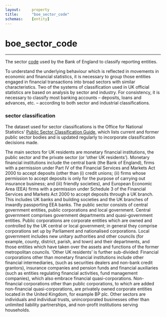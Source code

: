 ```yaml
---
layout:     property
title:      "boe_sector_code"
schemas:    [entity]
---
```


# boe_sector_code

---

The sector [code][boe] used by the Bank of England to classify reporting entities.

To understand the underlying behaviour which is reflected in movements in economic and financial statistics, it is necessary to group those entities engaged in financial transactions into broad sectors with similar characteristics. Two of the systems of classification used in UK official statistics are based on analysis by sector and industry. For consistency, it is necessary to classify most banking accounts – deposits, loans and advances, etc. – according to both sector and industrial classifications.

[boe]:http://www.bankofengland.co.uk/statistics/Documents/reporters/defs/cag201310.pdf

### sector classification

The dataset used for sector classifications is the Office for National Statistics' [Public Sector Classification Guide][onspguide], which lists current and former public sector bodies and is updated regularly to incorporate classification decisions made.

The main sectors for UK residents are monetary financial institutions, the public sector and the private sector (or ‘other UK residents’). Monetary financial institutions include the central bank (the Bank of England), firms with a permission under Part IV of the Financial Services and Markets Act 2000 to accept deposits (other than (i) credit unions; (ii) firms whose permission to accept deposits is only for the purpose of carrying out insurance business; and (iii) friendly societies), and European Economic Area (EEA) firms with a permission under Schedule 3 of the Financial Services and Markets Act 2000 to accept deposits through a UK branch. This includes UK banks and building societies and the UK branches of inwardly passporting EEA banks. The public sector consists of central government entities, public corporations and local government. Central government comprises government departments and quasi-government entities. Public corporations are corporate entities which are owned and controlled by the UK central or local government; in general they comprise corporations set up by Parliament and nationalised corporations. Local government includes new unitary authorities and other councils (for example, county, district, parish, and town) and their departments, and those entities which have taken over the assets and functions of the former metropolitan councils. ‘Other UK residents’ is further sub-divided: Financial corporations other than monetary financial institutions include other financial intermediaries, (such as securities dealers and non-bank credit grantors), insurance companies and pension funds and financial auxiliaries (such as entities regulating financial activities, fund management companies), which also embrace financial quasi-corporations. Non-financial corporations other than public corporations, to which are added non-financial quasi-corporations, are privately owned corporate entities located in the United Kingdom, for example BP plc. Other sectors are individuals and individual trusts, unincorporated businesses other than unlimited liability partnerships, and non-profit institutions serving households.

[onspguide]: http://www.ons.gov.uk/economy/nationalaccounts/uksectoraccounts/datasets/publicsectorclassificationguide
